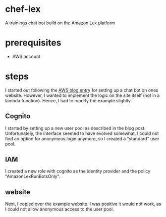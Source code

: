 # chef-lex
A trainings chat bot build on the Amazon Lex platform

# prerequisites
  * AWS account

# steps
I started out following the [AWS blog entry](https://aws.amazon.com/blogs/machine-learning/greetings-visitor-engage-your-web-users-with-amazon-lex/) for setting up a chat bot on ones website.
However, I wanted to implement the logic on the site itself (not in a lambda function).
Hence, I had to modify the example slightly.

## Cognito
I started by setting up a new user pool as described in the blog post.
Unfortunately, the interface seemed to have evolved somewhat.
I could not find an option for anonymous login anymore, so I created a "standard" user pool.

## IAM
I created a new role with cognito as the identity provider and the policy "AmazonLexRunBotsOnly".

## website
Next, I copied over the example website.
I was positive it would not work, as I could not allow anonymous access to the user pool.
